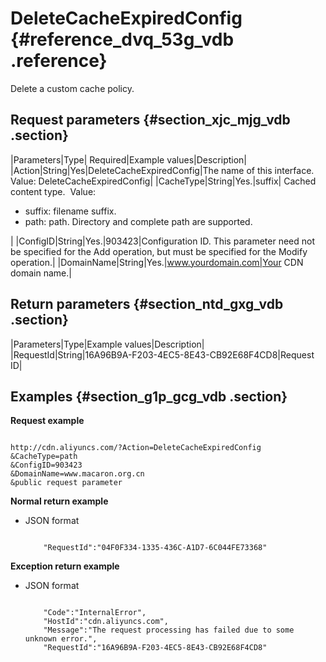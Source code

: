 # DeleteCacheExpiredConfig {#reference_dvq_53g_vdb .reference}

Delete a custom cache policy.

## Request parameters {#section_xjc_mjg_vdb .section}

|Parameters|Type| Required|Example values|Description|
|Action|String|Yes|DeleteCacheExpiredConfig|The name of this interface. Value: DeleteCacheExpiredConfig|
|CacheType|String|Yes.|suffix| Cached content type.  Value:

 -   suffix: filename suffix.
-   path: path. Directory and complete path are supported.

 |
|ConfigID|String|Yes.|903423|Configuration ID. This parameter need not be specified for the Add operation, but must be specified for the Modify operation.|
|DomainName|String|Yes.|www.yourdomain.com|Your CDN domain name.|

## Return parameters {#section_ntd_gxg_vdb .section}

|Parameters|Type|Example values|Description|
|RequestId|String|16A96B9A-F203-4EC5-8E43-CB92E68F4CD8|Request ID|

## Examples {#section_g1p_gcg_vdb .section}

**Request example**

```

http://cdn.aliyuncs.com/?Action=DeleteCacheExpiredConfig
&CacheType=path
&ConfigID=903423
&DomainName=www.macaron.org.cn
&public request parameter
```

**Normal return example**

-   JSON format

    ```
    
        "RequestId":"04F0F334-1335-436C-A1D7-6C044FE73368"
    
    ```


**Exception return example**

-   JSON format

    ```
    
        "Code":"InternalError",
        "HostId":"cdn.aliyuncs.com",
        "Message":"The request processing has failed due to some unknown error.",
        "RequestId":"16A96B9A-F203-4EC5-8E43-CB92E68F4CD8"
    
    ```


